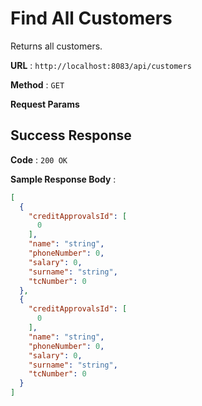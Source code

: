 # Find All Customers

Returns all customers.

**URL** : `http://localhost:8083/api/customers`

**Method** : `GET`

**Request Params**

## Success Response

**Code** : `200 OK`

**Sample Response Body** :

```json
[
  {
    "creditApprovalsId": [
      0
    ],
    "name": "string",
    "phoneNumber": 0,
    "salary": 0,
    "surname": "string",
    "tcNumber": 0
  },
  {
    "creditApprovalsId": [
      0
    ],
    "name": "string",
    "phoneNumber": 0,
    "salary": 0,
    "surname": "string",
    "tcNumber": 0
  }
]
```